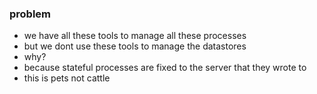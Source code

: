 ### problem

 * we have all these tools to manage all these processes
 * but we dont use these tools to manage the datastores
 * why?
 * because stateful processes are fixed to the server that they  wrote to
 * this is pets not cattle
 
